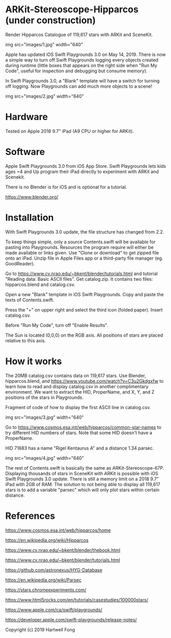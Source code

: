 # ARKit-Stereoscope-Hipparcos (under construction)
Render Hipparcos Catalogue of 119,617 stars with ARKit and SceneKit.

img src="images/1.jpg" width="640"

Apple has updated iOS Swift Playgrounds 3.0 on May 14, 2019. There is now a simple way to turn off Swift Playgrounds logging every objects created during runtime (little boxes that appears on the right side when "Run My Code", useful for inspection and debugging but consume memory).

In Swift Playgrounds 3.0, a "Blank" template will have a switch for turning off logging. Now Playgrounds can add much more objects to a scene!

img src="images/2.jpg" width="640"

# Hardware

Tested on Apple 2018 9.7" iPad (A9 CPU or higher for ARKit).

# Software

Apple Swift Playgrounds 3.0 from iOS App Store. Swift Playgrounds lets kids ages ~4 and Up program their iPad directly to experiment with ARKit and Scenekit.

There is no Blender is for iOS and is optional for a tutorial.

https://www.blender.org/

# Installation

With Swift Playgrounds 3.0 update, the file structure has changed from 2.2.

To keep things simple, only a source Contents.swift will be available for pasting into Playgrounds. Resources the program require will either be made available or links given. Use "Clone or download" to get zipped file onto an iPad. Unzip file in Apple Files app or a third-party file manager (eg. GoodReader).

Go to https://www.cv.nrao.edu/~bkent/blender/tutorials.html and tutorial "Reading data: Basic ASCII files". Get catalog.zip. It contains two files: hipparcos.blend and catalog.csv.

Open a new "Blank" template in iOS Swift Playgrounds. Copy and paste the texts of Contents.swift.

Press the "+" on upper right and select the third icon (folded paper). Insert catalog.csv.

Before "Run My Code", turn off "Enable Results".

The Sun is located (0,0,0) on the RGB axis. All positions of stars are placed relative to this axis.

# How it works

The 20MB catalog.csv contains data on 119,617 stars. Use Blender, hipparcos.blend, and https://www.youtube.com/watch?v=C3u2Gkdgxfw to learn how to read and display catalog.csv in another complimentary environment. We want to extract the HID, ProperName, and X, Y, and Z positions of the stars in Playgrounds.

Fragment of code of how to display the first ASCII line in catalog.csv.

img src="images/3.jpg" width="640"

Go to https://www.cosmos.esa.int/web/hipparcos/common-star-names to try different HID numbers of stars. Note that some HID doesn't have a ProperName.

HID 71683 has a name "Rigel Kentaurus A" and a distance 1.34 parsec.

img src="images/4.jpg" width="640"

The rest of Contents.swift is basically the same as ARKit-Stereoscope-67P. Displaying thousands of stars in SceneKit with ARKit is possible with iOS Swift Playgrounds 3.0 update. There is still a memory limit on a 2018 9.7" iPad with 2GB of RAM. The solution to not being able to display all 119,617 stars is to add a variable "parsec" which will only plot stars within certain distance.

# References

https://www.cosmos.esa.int/web/hipparcos/home

https://en.wikipedia.org/wiki/Hipparcos

https://www.cv.nrao.edu/~bkent/blender/thebook.html

https://www.cv.nrao.edu/~bkent/blender/tutorials.html

https://github.com/astronexus/HYG-Database

https://en.wikipedia.org/wiki/Parsec

https://stars.chromeexperiments.com/

https://www.html5rocks.com/en/tutorials/casestudies/100000stars/

https://www.apple.com/ca/swift/playgrounds/

https://developer.apple.com/swift-playgrounds/release-notes/


Copyright (c) 2019 Hartwell Fong
